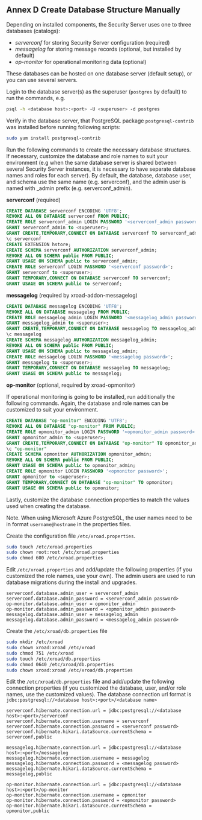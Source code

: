 ## Annex D Create Database Structure Manually

Depending on installed components, the Security Server uses one to three databases (catalogs):

* _serverconf_ for storing Security Server configuration (required)
* _messagelog_ for storing message records (optional, but installed by default)
* _op-monitor_ for operational monitoring data (optional)

These databases can be hosted on one database server (default setup), or you can use several servers. 

Login to the database server(s) as the superuser (`postgres` by default) to run the commands, e.g.
```bash
psql -h <database host>:<port> -U <superuser> -d postgres
```

Verify in the database server, that PostgreSQL package `postgresql-contrib` was installed before running following scripts:

```bash
sudo yum install postgresql-contrib
```

Run the following commands to create the necessary database structures. If necessary, customize the database and role names to suit your environment (e.g when the same database server is shared between several Security Server instances, it is necessary to have separate database names and roles for each server). By default, the database, database user, and schema use the same name (e.g. serverconf), and the admin user is named with \_admin prefix (e.g. serverconf_admin).

**serverconf** (required)
```sql
CREATE DATABASE serverconf ENCODING 'UTF8';
REVOKE ALL ON DATABASE serverconf FROM PUBLIC;
CREATE ROLE serverconf_admin LOGIN PASSWORD '<serverconf_admin password>';
GRANT serverconf_admin to <superuser>;
GRANT CREATE,TEMPORARY,CONNECT ON DATABASE serverconf TO serverconf_admin;
\c serverconf
CREATE EXTENSION hstore;
CREATE SCHEMA serverconf AUTHORIZATION serverconf_admin;
REVOKE ALL ON SCHEMA public FROM PUBLIC;
GRANT USAGE ON SCHEMA public to serverconf_admin;
CREATE ROLE serverconf LOGIN PASSWORD '<serverconf password>';
GRANT serverconf to <superuser>;
GRANT TEMPORARY,CONNECT ON DATABASE serverconf TO serverconf;
GRANT USAGE ON SCHEMA public to serverconf;
```

**messagelog** (required by xroad-addon-messagelog)
```sql
CREATE DATABASE messagelog ENCODING 'UTF8';
REVOKE ALL ON DATABASE messagelog FROM PUBLIC;
CREATE ROLE messagelog_admin LOGIN PASSWORD '<messagelog_admin password>';
GRANT messagelog_admin to <superuser>;
GRANT CREATE,TEMPORARY,CONNECT ON DATABASE messagelog TO messagelog_admin;
\c messagelog
CREATE SCHEMA messagelog AUTHORIZATION messagelog_admin;
REVOKE ALL ON SCHEMA public FROM PUBLIC;
GRANT USAGE ON SCHEMA public to messagelog_admin;
CREATE ROLE messagelog LOGIN PASSWORD '<messagelog password>';
GRANT messagelog to <superuser>;
GRANT TEMPORARY,CONNECT ON DATABASE messagelog TO messagelog;
GRANT USAGE ON SCHEMA public to messagelog;
```

**op-monitor** (optional, required by xroad-opmonitor)

If operational monitoring is going to be installed, run additionally the following commands. Again, the database and role names can be customized to suit your environment.

```sql
CREATE DATABASE "op-monitor" ENCODING 'UTF8';
REVOKE ALL ON DATABASE "op-monitor" FROM PUBLIC;
CREATE ROLE opmonitor_admin LOGIN PASSWORD '<opmonitor_admin password>';
GRANT opmonitor_admin to <superuser>;
GRANT CREATE,TEMPORARY,CONNECT ON DATABASE "op-monitor" TO opmonitor_admin;
\c "op-monitor"
CREATE SCHEMA opmonitor AUTHORIZATION opmonitor_admin;
REVOKE ALL ON SCHEMA public FROM PUBLIC;
GRANT USAGE ON SCHEMA public to opmonitor_admin;
CREATE ROLE opmonitor LOGIN PASSWORD '<opmonitor password>';
GRANT opmonitor to <superuser>;
GRANT TEMPORARY,CONNECT ON DATABASE "op-monitor" TO opmonitor;
GRANT USAGE ON SCHEMA public to opmonitor;
```

Lastly, customize the database connection properties to match the values used when creating the database.

Note. When using Microsoft Azure PostgreSQL, the user names need to be in format `username@hostname` in the properties files.

Create the configuration file `/etc/xroad.properties`.
```bash
sudo touch /etc/xroad.properties
sudo chown root:root /etc/xroad.properties
sudo chmod 600 /etc/xroad.properties
```

Edit `/etc/xroad.properties` and add/update the following properties (if you customized the role names, use your own). The admin users are used to run database migrations during the install and upgrades.
```properties
serverconf.database.admin_user = serverconf_admin
serverconf.database.admin_password = <serverconf_admin password>
op-monitor.database.admin_user = opmonitor_admin
op-monitor.database.admin_password = <opmonitor_admin password>
messagelog.database.admin_user = messagelog_admin
messagelog.database.admin_password = <messagelog_admin password>
```

Create the `/etc/xroad/db.properties` file
```bash
sudo mkdir /etc/xroad
sudo chown xroad:xroad /etc/xroad
sudo chmod 751 /etc/xroad
sudo touch /etc/xroad/db.properties
sudo chmod 0640 /etc/xroad/db.properties
sudo chown xroad:xroad /etc/xroad/db.properties
```

Edit the `/etc/xroad/db.properties` file and add/update the following connection properties (if you customized the database, user, and/or role names, use the customized values).
The database connection url format is `jdbc:postgresql://<database host>:<port>/<database name>`
```properties
serverconf.hibernate.connection.url = jdbc:postgresql://<database host>:<port>/serverconf
serverconf.hibernate.connection.username = serverconf
serverconf.hibernate.connection.password = <serverconf password> 
serverconf.hibernate.hikari.dataSource.currentSchema = serverconf,public

messagelog.hibernate.connection.url = jdbc:postgresql://<database host>:<port>/messagelog
messagelog.hibernate.connection.username = messagelog
messagelog.hibernate.connection.password = <messagelog password>
messagelog.hibernate.hikari.dataSource.currentSchema = messagelog,public

op-monitor.hibernate.connection.url = jdbc:postgresql://<database host>:<port>/op-monitor
op-monitor.hibernate.connection.username = opmonitor
op-monitor.hibernate.connection.password = <opmonitor password>
op-monitor.hibernate.hikari.dataSource.currentSchema = opmonitor,public
```
